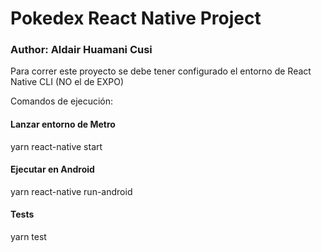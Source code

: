 # Pokedex React Native Project

### Author: Aldair Huamani Cusi

Para correr este proyecto se debe tener configurado el entorno de React Native CLI (NO el de EXPO)

Comandos de ejecución:

#### Lanzar entorno de Metro
yarn react-native start

#### Ejecutar en Android
yarn react-native run-android

#### Tests
yarn test
